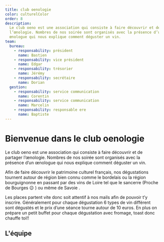 ```yaml
---
title: club oenologie
color: culturelColor
order: 8
description:
  Le club oeno est une association qui consiste à faire découvrir et de partager
  l’œnologie. Nombres de nos soirée sont organisés avec la présence d’un
  œnologue qui nous explique comment déguster un vin.
team:
  bureau:
    - responsability: président
      name: Bastien
    - responsability: vice président
      name: Edgar
    - responsability: trésorier
      name: Jérémy
    - responsability: secrétaire
      name: Dorian
  gestion:
    - responsability: service communication
      name: Corentin
    - responsability: service communication
      name: Marcelin
    - responsability: responsable ere
      name: Baptiste
---
```


# Bienvenue dans le club oenologie

<campus-center>
  <campus-responsive-image
    folder-name="federation/culturel/club-oenologie"
    name="logo.png"
    max-width="400"></campus-responsive-image>
</campus-center>

Le club oeno est une association qui consiste à faire découvrir et de partager
l’œnologie. Nombres de nos soirée sont organisés avec la présence d’un œnologue
qui nous explique comment déguster un vin.

Afin de faire découvrir le patrimoine culturel français, nos dégustations
tournent autour de région bien connu comme le bordelais ou la région
bourguignonne en passant par des vins de Loire tel que le sancerre (Proche de
Bourges 😉 ) ou même de Savoie .

Les places partent vite donc soit attentif à nos mails afin de pouvoir t’y
inscrire. Généralement pour chaque dégustation 6 types de vin différent sont
dégustés et le prix d’une séance tourne autour de 10 euros. En plus on prépare
un petit buffet pour chaque dégustation avec fromage, toast donc chauffe toi!!

## L'équipe

<campus-team :team="team" :color="color"></campus-team>
